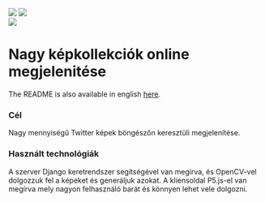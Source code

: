 ![](https://img.shields.io/github/v/tag/HbotondS/allamvizsga)
![](https://img.shields.io/github/release-date-pre/HbotondS/allamvizsga) <br>
![](https://img.shields.io/github/issues-closed-raw/HbotondS/allamvizsga)

# Nagy képkollekciók online megjelenitése

The README is also available in english [here](README_EN.md).

### Cél
Nagy mennyiségű Twitter képek böngészőn keresztüli megjelenítése. 

### Használt technológiák
A szerver Django keretrendszer segítségével van megírva, és OpenCV-vel dolgozzuk fel a képeket és generáljuk azokat. 
A kliensoldal P5.js-el van megírva mely nagyon felhasználó barát és könnyen lehet vele dolgozni.

